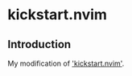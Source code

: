 # kickstart.nvim

## Introduction

My modification of ['kickstart.nvim'](https://github.com/nvim-lua/kickstart.nvim).
